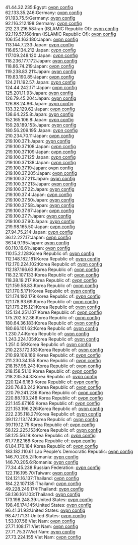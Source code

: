 41.44.32.235:Egypt: [ovpn config](vpn/41_44_32_235.ovpn)  
62.133.35.246:Germany: [ovpn config](vpn/62_133_35_246.ovpn)  
91.193.75.5:Germany: [ovpn config](vpn/91_193_75_5.ovpn)  
92.116.212.198:Germany: [ovpn config](vpn/92_116_212_198.ovpn)  
212.23.216.58:Iran (ISLAMIC Republic Of): [ovpn config](vpn/212_23_216_58.ovpn)  
92.119.57.168:Iran (ISLAMIC Republic Of): [ovpn config](vpn/92_119_57_168.ovpn)  
106.154.163.180:Japan: [ovpn config](vpn/106_154_163_180.ovpn)  
113.144.7.233:Japan: [ovpn config](vpn/113_144_7_233.ovpn)  
116.65.134.212:Japan: [ovpn config](vpn/116_65_134_212.ovpn)  
117.109.248.120:Japan: [ovpn config](vpn/117_109_248_120.ovpn)  
118.236.177.172:Japan: [ovpn config](vpn/118_236_177_172.ovpn)  
118.86.74.219:Japan: [ovpn config](vpn/118_86_74_219.ovpn)  
119.238.83.211:Japan: [ovpn config](vpn/119_238_83_211.ovpn)  
119.83.190.85:Japan: [ovpn config](vpn/119_83_190_85.ovpn)  
124.211.192.57:Japan: [ovpn config](vpn/124_211_192_57.ovpn)  
124.44.242.171:Japan: [ovpn config](vpn/124_44_242_171.ovpn)  
125.201.11.93:Japan: [ovpn config](vpn/125_201_11_93.ovpn)  
126.79.45.204:Japan: [ovpn config](vpn/126_79_45_204.ovpn)  
126.88.24.86:Japan: [ovpn config](vpn/126_88_24_86.ovpn)  
133.32.129.62:Japan: [ovpn config](vpn/133_32_129_62.ovpn)  
138.64.225.8:Japan: [ovpn config](vpn/138_64_225_8.ovpn)  
152.165.106.8:Japan: [ovpn config](vpn/152_165_106_8.ovpn)  
159.28.189.153:Japan: [ovpn config](vpn/159_28_189_153.ovpn)  
180.56.209.195:Japan: [ovpn config](vpn/180_56_209_195.ovpn)  
210.234.70.11:Japan: [ovpn config](vpn/210_234_70_11.ovpn)  
219.100.37.1:Japan: [ovpn config](vpn/219_100_37_1.ovpn)  
219.100.37.108:Japan: [ovpn config](vpn/219_100_37_108.ovpn)  
219.100.37.109:Japan: [ovpn config](vpn/219_100_37_109.ovpn)  
219.100.37.125:Japan: [ovpn config](vpn/219_100_37_125.ovpn)  
219.100.37.138:Japan: [ovpn config](vpn/219_100_37_138.ovpn)  
219.100.37.19:Japan: [ovpn config](vpn/219_100_37_19.ovpn)  
219.100.37.205:Japan: [ovpn config](vpn/219_100_37_205.ovpn)  
219.100.37.211:Japan: [ovpn config](vpn/219_100_37_211.ovpn)  
219.100.37.213:Japan: [ovpn config](vpn/219_100_37_213.ovpn)  
219.100.37.22:Japan: [ovpn config](vpn/219_100_37_22.ovpn)  
219.100.37.4:Japan: [ovpn config](vpn/219_100_37_4.ovpn)  
219.100.37.50:Japan: [ovpn config](vpn/219_100_37_50.ovpn)  
219.100.37.58:Japan: [ovpn config](vpn/219_100_37_58.ovpn)  
219.100.37.67:Japan: [ovpn config](vpn/219_100_37_67.ovpn)  
219.100.37.7:Japan: [ovpn config](vpn/219_100_37_7.ovpn)  
219.100.37.90:Japan: [ovpn config](vpn/219_100_37_90.ovpn)  
219.98.165.50:Japan: [ovpn config](vpn/219_98_165_50.ovpn)  
27.94.75.214:Japan: [ovpn config](vpn/27_94_75_214.ovpn)  
36.12.227.17:Japan: [ovpn config](vpn/36_12_227_17.ovpn)  
36.14.9.195:Japan: [ovpn config](vpn/36_14_9_195.ovpn)  
60.110.16.61:Japan: [ovpn config](vpn/60_110_16_61.ovpn)  
110.15.2.128:Korea Republic of: [ovpn config](vpn/110_15_2_128.ovpn)  
112.148.182.181:Korea Republic of: [ovpn config](vpn/112_148_182_181.ovpn)  
112.170.224.102:Korea Republic of: [ovpn config](vpn/112_170_224_102.ovpn)  
112.187.166.63:Korea Republic of: [ovpn config](vpn/112_187_166_63.ovpn)  
118.32.107.133:Korea Republic of: [ovpn config](vpn/118_32_107_133.ovpn)  
118.38.19.217:Korea Republic of: [ovpn config](vpn/118_38_19_217.ovpn)  
121.159.58.83:Korea Republic of: [ovpn config](vpn/121_159_58_83.ovpn)  
121.170.5.171:Korea Republic of: [ovpn config](vpn/121_170_5_171.ovpn)  
121.174.192.179:Korea Republic of: [ovpn config](vpn/121_174_192_179.ovpn)  
121.178.93.69:Korea Republic of: [ovpn config](vpn/121_178_93_69.ovpn)  
121.179.215.121:Korea Republic of: [ovpn config](vpn/121_179_215_121.ovpn)  
125.134.251.107:Korea Republic of: [ovpn config](vpn/125_134_251_107.ovpn)  
175.202.52.36:Korea Republic of: [ovpn config](vpn/175_202_52_36.ovpn)  
180.64.36.183:Korea Republic of: [ovpn config](vpn/180_64_36_183.ovpn)  
180.66.101.62:Korea Republic of: [ovpn config](vpn/180_66_101_62.ovpn)  
1.230.7.4:Korea Republic of: [ovpn config](vpn/1_230_7_4.ovpn)  
1.243.224.105:Korea Republic of: [ovpn config](vpn/1_243_224_105.ovpn)  
1.251.0.59:Korea Republic of: [ovpn config](vpn/1_251_0_59.ovpn)  
210.223.172.183:Korea Republic of: [ovpn config](vpn/210_223_172_183.ovpn)  
210.99.109.166:Korea Republic of: [ovpn config](vpn/210_99_109_166.ovpn)  
211.230.34.155:Korea Republic of: [ovpn config](vpn/211_230_34_155.ovpn)  
218.157.95.243:Korea Republic of: [ovpn config](vpn/218_157_95_243.ovpn)  
218.158.51.10:Korea Republic of: [ovpn config](vpn/218_158_51_10.ovpn)  
218.235.34.3:Korea Republic of: [ovpn config](vpn/218_235_34_3.ovpn)  
220.124.6.163:Korea Republic of: [ovpn config](vpn/220_124_6_163.ovpn)  
220.76.83.242:Korea Republic of: [ovpn config](vpn/220_76_83_242.ovpn)  
220.79.241.236:Korea Republic of: [ovpn config](vpn/220_79_241_236.ovpn)  
220.88.193.248:Korea Republic of: [ovpn config](vpn/220_88_193_248.ovpn)  
221.145.67.165:Korea Republic of: [ovpn config](vpn/221_145_67_165.ovpn)  
221.153.196.226:Korea Republic of: [ovpn config](vpn/221_153_196_226.ovpn)  
222.235.118.27:Korea Republic of: [ovpn config](vpn/222_235_118_27.ovpn)  
39.112.113.174:Korea Republic of: [ovpn config](vpn/39_112_113_174.ovpn)  
39.119.12.75:Korea Republic of: [ovpn config](vpn/39_119_12_75.ovpn)  
58.122.225.153:Korea Republic of: [ovpn config](vpn/58_122_225_153.ovpn)  
58.125.56.19:Korea Republic of: [ovpn config](vpn/58_125_56_19.ovpn)  
61.77.82.168:Korea Republic of: [ovpn config](vpn/61_77_82_168.ovpn)  
61.84.170.184:Korea Republic of: [ovpn config](vpn/61_84_170_184.ovpn)  
183.182.110.61:Lao People's Democratic Republic: [ovpn config](vpn/183_182_110_61.ovpn)  
146.70.205.2:Romania: [ovpn config](vpn/146_70_205_2.ovpn)  
146.70.205.6:Romania: [ovpn config](vpn/146_70_205_6.ovpn)  
77.34.45.238:Russian Federation: [ovpn config](vpn/77_34_45_238.ovpn)  
122.116.195.70:Taiwan: [ovpn config](vpn/122_116_195_70.ovpn)  
124.121.16.137:Thailand: [ovpn config](vpn/124_121_16_137.ovpn)  
184.22.107.135:Thailand: [ovpn config](vpn/184_22_107_135.ovpn)  
49.228.249.174:Thailand: [ovpn config](vpn/49_228_249_174.ovpn)  
58.136.161.103:Thailand: [ovpn config](vpn/58_136_161_103.ovpn)  
173.198.248.39:United States: [ovpn config](vpn/173_198_248_39.ovpn)  
198.46.174.145:United States: [ovpn config](vpn/198_46_174_145.ovpn)  
96.41.31.93:United States: [ovpn config](vpn/96_41_31_93.ovpn)  
98.47.171.31:United States: [ovpn config](vpn/98_47_171_31.ovpn)  
1.53.107.56:Viet Nam: [ovpn config](vpn/1_53_107_56.ovpn)  
27.71.108.171:Viet Nam: [ovpn config](vpn/27_71_108_171.ovpn)  
27.71.75.37:Viet Nam: [ovpn config](vpn/27_71_75_37.ovpn)  
27.73.224.155:Viet Nam: [ovpn config](vpn/27_73_224_155.ovpn)  
